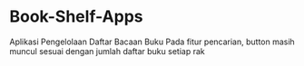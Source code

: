 # Book-Shelf-Apps
Aplikasi Pengelolaan Daftar Bacaan Buku
Pada fitur pencarian, button masih muncul sesuai dengan jumlah daftar buku setiap rak
